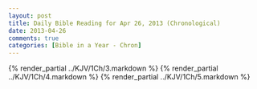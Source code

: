 ```yaml
---
layout: post
title: Daily Bible Reading for Apr 26, 2013 (Chronological)
date: 2013-04-26
comments: true
categories: [Bible in a Year - Chron]
---
```

{% render_partial ../KJV/1Ch/3.markdown %}
{% render_partial ../KJV/1Ch/4.markdown %}
{% render_partial ../KJV/1Ch/5.markdown %}
